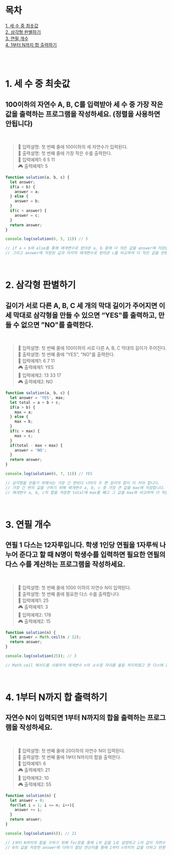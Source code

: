 # 목차
[1. 세 수 중 최솟값](#1-세-수-중-최솟값)<br/>
[2. 삼각형 판별하기](#2-삼각형-판별하기)<br/>
[3. 연필 개수](#3-연필-개수)<br/>
[4. 1부터 N까지 합 출력하기](#4-1부터-n까지-합-출력하기)<br/>
<br/><br/><br/>

# 1. 세 수 중 최솟값

## 100이하의 자연수 A, B, C를 입력받아 세 수 중 가장 작은 값을 출력하는 프로그램을 작성하세요. (정렬을 사용하면 안됩니다) 
<br/>

> 🎲 입력설명: 첫 번째 줄에 100이하의 세 자연수가 입력된다.<br/>
  🎲 출력설명: 첫 번째 줄에 가장 작은 수를 출력한다.<br/>
  🎰 입력예제1: 6 5 11<br/>
  🎮 출력예제1: 5<br/>

```js
function solution(a, b, c) {
  let answer;
  if(a < b) {
    answer = a;
  } else {
    answer = b;
  }
  if(c < answer) {
    answer = c;
  }
  return answer;
}

console.log(solution(6, 5, 11)) // 5

// if a < b와 else를 통해 매개변수로 받아온 a, b 중에 더 작은 값을 answer에 저장합니다.
// 그리고 answer에 저장된 값과 마지막 매개변수로 받아온 c를 비교하여 더 작은 값을 반환 합니다.
```
<br/>

# 2. 삼각형 판별하기
## 길이가 서로 다른 A, B, C 세 개의 막대 길이가 주어지면 이 세 막대로 삼각형을 만들 수 있으면 “YES"를 출력하고, 만들 수 없으면 ”NO"를 출력한다.
<br/>

> 🎲 입력설명: 첫 번째 줄에 100이하의 서로 다른 A, B, C 막대의 길이가 주어진다.<br/>
  🎲 출력설명: 첫 번째 줄에 “YES", "NO"를 출력한다.<br/>
  🎰 입력예제1: 6 7 11<br/>
  🎮 출력예제1: YES<br/>
  🎰 입력예제2: 13 33 17<br/>
  🎮 출력예제2: NO<br/>

```js
function solution(a, b, c) {
  let answer = 'YES', max;
  let total = a + b + c;
  if(a > b) {
    max = a;
  } else {
    max = b;
  }
  if(c > max) {
    max = c;
  }
  if(total - max < max) {
    answer = 'NO';
  }
  return answer;
}

console.log(solution(6, 7, 11)) // YES

// 삼각형을 만들기 위해서는 가장 긴 변보다 나머지 두 변 길이의 합이 더 커야 합니다.
// 가장 긴 변의 값을 구하기 위해 매개변수 a, b, c 중 가장 큰 값을 max에 저장합니다.
// 매개변수 a, b, c의 합을 저장한 total에 max를 빼고 그 값을 max와 비교하여 더 작을 경우 answer에 NO를 저장하여 반환합니다. 아닐경우 YES를 반환합니다.
```
<br/>

# 3. 연필 개수
## 연필 1 다스는 12자루입니다. 학생 1인당 연필을 1자루씩 나누어 준다고 할 때 N명이 학생수를 입력하면 필요한 연필의 다스 수를 계산하는 프로그램을 작성하세요.
<br/>

> 🎲 입력설명: 첫 번째 줄에 1000 이하의 자연수 N이 입력된다.<br/>
  🎲 출력설명: 첫 번째 줄에 필요한 다스 수를 출력합니다.<br/>
  🎰 입력예제1: 25<br/>
  🎮 출력예제1: 3<br/>
  🎰 입력예제2: 178<br/>
  🎮 출력예제2: 15<br/>

```js
function solution(n) {
  let answer = Math.ceil(n / 12);
  return answer;
}

console.log(solution(25)); // 3

// Math.ceil 메서드를 사용하여 매개변수 n의 소수점 자리를 올림 처리하였고 한 다스에 12자루이기 때문에 n / 12 값을 반환 하였습니다. 
```
<br/>

# 4. 1부터 N까지 합 출력하기
## 자연수 N이 입력되면 1부터 N까지의 합을 출력하는 프로그램을 작성하세요.
<br/>

> 🎲 입력설명: 첫 번째 줄에 20이하의 자연수 N이 입력된다.<br/>
  🎲 출력설명: 첫 번째 줄에 1부터 N까지의 합을 출력한다.<br/>
  🎰 입력예제1: 6<br/>
  🎮 출력예제1: 21<br/>
  🎰 입력예제2: 10<br/>
  🎮 출력예제2: 55<br/>

```js
function solution(n) {
  let answer = 0;
  for(let i = 1; i <= n; i++){
    answer += i;
  }
  return answer;
}

console.log(solution(6)); // 21

// 1부터 N까지의 합을 구하기 위해 for문을 통해 i의 값을 1로 설정하고 i의 값이 자연수 N의 값을 저장한 매개변수 n보다 작거나 같도록 설정하였습니다. 그리고 증감연산자를 통해 n의 값만큼 증가할 수 있게 설정 했습니다.
// 0의 값을 저장한 answer에 더하기 할당 연산자를 통해 1부터 n까지의 값을 더하고 반환 하였습니다.
```